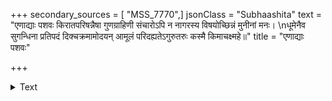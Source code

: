 +++
secondary_sources = [ "MSS_7770",]
jsonClass = "Subhaashita"
text = "एणाद्याः पशवः किरातपरिषन्नैषा गुणग्राहिणी संचारोऽपि न नागरस्य विषयोच्छिन्नं मुनीनां मनः।  \nधूमेनैव सुगन्धिना प्रतिपदं दिक्चक्रमामोदयन् आमूलं परिदह्यतेऽगुरुतरुः कस्मै किमाचक्ष्महे॥"
title = "एणाद्याः पशवः"

+++

<details><summary>Text</summary>

एणाद्याः पशवः किरातपरिषन्नैषा गुणग्राहिणी संचारोऽपि न नागरस्य विषयोच्छिन्नं मुनीनां मनः।  
धूमेनैव सुगन्धिना प्रतिपदं दिक्चक्रमामोदयन् आमूलं परिदह्यतेऽगुरुतरुः कस्मै किमाचक्ष्महे॥
</details>
